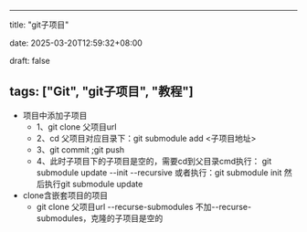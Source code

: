 
---
title: "git子项目"


date: 2025-03-20T12:59:32+08:00


draft: false


tags: ["Git", "git子项目", "教程"]
---
* 项目中添加子项目
  * 1、git clone 父项目url
  * 2、cd 父项目对应目录下：git submodule add <子项目地址>
  * 3、git commit ;git push
  * 4、此时子项目下的子项目是空的，需要cd到父目录cmd执行：
  git submodule update --init --recursive
  或者执行：git submodule init 然后执行git submodule update
* clone含嵌套项目的项目
  * git clone 父项目url --recurse-submodules
    不加--recurse-submodules，克隆的子项目是空的
